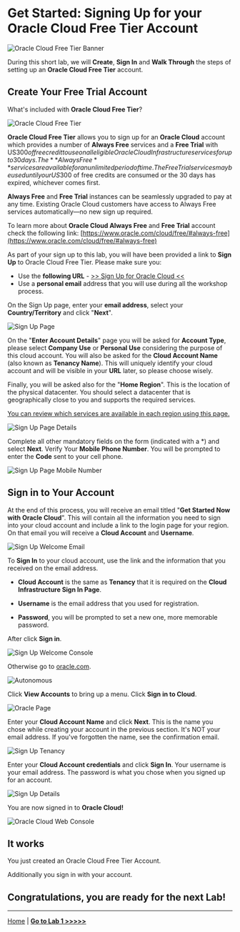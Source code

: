 # Get Started: Signing Up for your Oracle Cloud Free Tier Account

![Oracle Cloud Free Tier Banner](../images/oracle_cloud_free_tier0.png)

During this short lab, we will **Create**, **Sign In** and **Walk Through** the steps of setting up an **Oracle Cloud Free Tier** account.

## Create Your Free Trial Account

What's included with **Oracle Cloud Free Tier**?

![Oracle Cloud Free Tier](../images/oracle_cloud_free_tier.PNG)

**Oracle Cloud Free Tier** allows you to sign up for an **Oracle Cloud** account which provides a number of **Always Free** services and a **Free Trial** with US$300 of free credit to use on all eligible Oracle Cloud Infrastructure services for up to 30 days. The **Always Free** services are available for an unlimited period of time. The Free Trial services may be used until your US$300 of free credits are consumed or the 30 days has expired, whichever comes first.

**Always Free** and **Free Trial** instances can be seamlessly upgraded to pay at any time. Existing Oracle Cloud customers have access to Always Free services automatically—no new sign up required.

To learn more about **Oracle Cloud Always Free** and **Free Trial** account check the following link:
[https://www.oracle.com/cloud/free/#always-free](https://www.oracle.com/cloud/free/#always-free)

As part of your sign up to this lab, you will have been provided a link to **Sign Up** to Oracle Cloud Free Tier. Please make sure you:

- Use the **following URL** - [>> Sign Up for Oracle Cloud <<](http://bit.ly/34TzwGf)
- Use a **personal email** address that you will use during all the workshop process.

On the Sign Up page, enter your **email address**, select your **Country/Territory** and click "**Next**".

![Sign Up Page](../images/oracle_cloud_free_tier1.png)

On the "**Enter Account Details**" page you will be asked for **Account Type**, please select **Company Use** or **Personal Use** considering the purpose of this cloud account.
You will also be asked for the **Cloud Account Name** (also known as **Tenancy Name**). This will uniquely identify your cloud account and will be visible in your **URL** later, so please choose wisely.

Finally, you will be asked also for the "**Home Region**". This is the location of the physical datacenter. You should select a datacenter that is geographically close to you and supports the required services.

[You can review which services are available in each region using this page.](https://www.oracle.com/uk/cloud/data-regions.html#emea)

![Sign Up Page Details](../images/oracle_cloud_free_tier2.png)

Complete all other mandatory fields on the form (indicated with a *) and select **Next**. Verify Your **Mobile Phone Number**.
You will be prompted to enter the **Code** sent to your cell phone.

![Sign Up Page Mobile Number](../images/oracle_cloud_free_tier3.png)

## Sign in to Your Account

At the end of this process, you will receive an email titled "**Get Started Now with Oracle Cloud**". This will contain all the information you need to sign into your cloud account and include a link to the login page for your region.
On that email you will receive a **Cloud Account** and **Username**.

![Sign Up Welcome Email](../images/oracle_cloud_free_tier4_1.png)

To **Sign In** to your cloud account, use the link and the information that you received on the email address. 

- **Cloud Account** is the same as **Tenancy** 
that it is required on the **Cloud Infrastructure Sign In Page**.

- **Username** is the email address that you used for registration.

- **Password**, you will be prompted to set a new one, more memorable password.

After click **Sign in**.


![Sign Up Welcome Console](../images/oracle_cloud_free_tier4_2.png)


Otherwise go to [oracle.com](http://cloud.oracle.com).

![Autonomous](../images/oracle_cloud_free_tier5.png)

Click **View Accounts** to bring up a menu. Click **Sign in to Cloud**.

![Oracle Page](../images/oracle_cloud_free_tier6.png)

Enter your **Cloud Account Name** and click **Next**. This is the name you chose while creating your account in the previous section. It's NOT your email address. If you've forgotten the name, see the confirmation email.

![Sign Up Tenancy](../images/oracle_cloud_free_tier7.png)

Enter your **Cloud Account credentials** and click **Sign In**. Your username is your email address. The password is what you chose when you signed up for an account.

![Sign Up Details](../images/oracle_cloud_free_tier8.png)

You are now signed in to **Oracle Cloud!**

![Oracle Cloud Web Console](../images/webconsole.png)

## It works

You just created an Oracle Cloud Free Tier Account.

Additionally you sign in with your account.

## Congratulations, you are ready for the next Lab!

---

[Home](../README.md) | [**Go to Lab 1 >>>>>**](../Lab1/README.md)